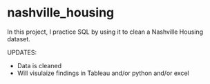 # nashville_housing
In this project, I practice SQL by using it to clean a Nashville Housing dataset. 

UPDATES: 
- Data is cleaned
- Will visulaize findings in Tableau and/or python and/or excel
